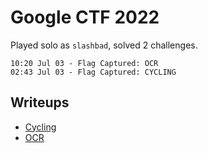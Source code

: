 # Google CTF 2022

Played solo as `slashbad`, solved 2 challenges.

```
10:20 Jul 03 - Flag Captured: OCR
02:43 Jul 03 - Flag Captured: CYCLING
```

## Writeups

- [Cycling](cycling.ipynb)
- [OCR](ocr.ipynb)